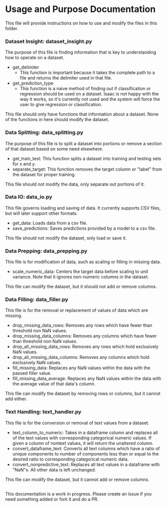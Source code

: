 # Usage and Purpose Documentation
This file will provide instructions on how to use and modify the files in this folder.

### Dataset Insight: dataset_insight.py
The purpose of this file is finding information that is key to understanding how to operate on a dataset.
- get_delimiter
  - This function is important because it takes the complete path to a file and returns the delimiter used
  in that file.
- get_prediction_type
  - This function is a naive method of finding out if classification or regression should be used on a dataset.
  Isaac is not happy with the way it works, so it's currently not used and the system will force the user to
  give regression or classification.

This file should only have functions that information about a dataset. None of the functions in here should
modify the dataset.

### Data Splitting: data_splitting.py
The purpose of this file is to split a dataset into portions or remove a section of that dataset based on some need
elsewhere.
- get_train_test: This function splits a dataset into training and testing sets for x and y.
- separate_target: This function removes the target column or "label" from the dataset for proper training.

This file should not modify the data, only separate out portions of it.

### Data IO: data_io.py
This file governs loading and saving of data. It currently supports CSV files, but will later support other formats.
- get_data: Loads data from a csv file.
- save_predictions: Saves predictions provided by a model to a csv file.

This file should not modify the dataset, only load or save it.

### Data Prepping: data_prepping.py
This file is for modification of data, such as scaling or filling in missing data.
- scale_numeric_data: Centers the target data before scaling to unit variance. Note that it ignores non-numeric
columns in the dataset.

This file can modify the dataset, but it should not add or remove columns.

### Data Filling: data_filler.py
This file is for the removal or replacement of values of data which are missing.
- drop_missing_data_rows: Removes any rows which have fewer than threshold non NaN values.
- drop_missing_data_columns: Removes any columns which have fewer than threshold non NaN values.
- drop_all_missing_data_rows: Removes any rows which hold exclusively NaN values.
- drop_all_missing_data_columns: Removes any columns which hold exclusively NaN values. 
- fill_missing_data: Replaces any NaN values within the data with the passed filler value.
- fill_missing_data_average: Replaces any NaN values within the data with the average value of that data's column. 

This file can modify the dataset by removing rows or columns, but it cannot add either. 

### Text Handling: text_handler.py
This file is for the conversion or removal of text values from a dataset. 
- text_column_to_numeric: Takes in a dataframe column and replaces all of the text values with corresponding categorical numeric values. If given a column of nontext values, it will return the unaltered column. 
- convert_dataframe_text: Converts all text columns which have a ratio of unique components to number of components less than or equal to the desired ratio to corresponding categorical numeric data. 
- convert_nonpredictive_text: Replaces all text values in a dataframe with "NaN"s. All other data is left unchanged. 

This file can modify the dataset, but it cannot add or remove columns. 
##
This documentation is a work in progress. Please create an issue if you need something added or fork it and do a PR.